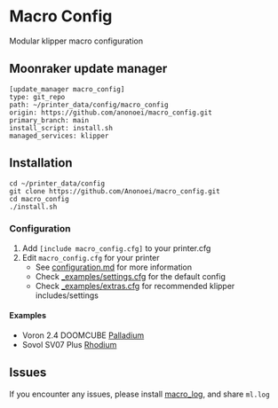 # Macro Config
 Modular klipper macro configuration

## Moonraker update manager
```
[update_manager macro_config]
type: git_repo
path: ~/printer_data/config/macro_config
origin: https://github.com/anonoei/macro_config.git
primary_branch: main
install_script: install.sh
managed_services: klipper
```

## Installation
```
cd ~/printer_data/config
git clone https://github.com/Anonoei/macro_config.git
cd macro_config
./install.sh
```

### Configuration
 1. Add `[include macro_config.cfg]` to your printer.cfg
 2. Edit `macro_config.cfg` for your printer
    - See [configuration.md](https://github.com/Anonoei/macro_config/blob/main/configuration.md) for more information
    - Check [_examples/settings.cfg](https://github.com/Anonoei/macro_config/blob/main/_examples/settings.cfg) for the default config
    - Check [_examples/extras.cfg](https://github.com/Anonoei/macro_config/blob/main/_examples/extras.cfg) for recommended klipper includes/settings

#### Examples
 - Voron 2.4 DOOMCUBE [Palladium](https://github.com/Anonoei/Palladium/blob/main/printer_data/config/macro_config.cfg)
 - Sovol SV07 Plus [Rhodium](https://github.com/Anonoei/Rhodium/blob/main/printer_data/config/macro_config.cfg)

## Issues
 If you encounter any issues, please install [macro_log](github.com/anonoei/macro_log), and share `ml.log`
